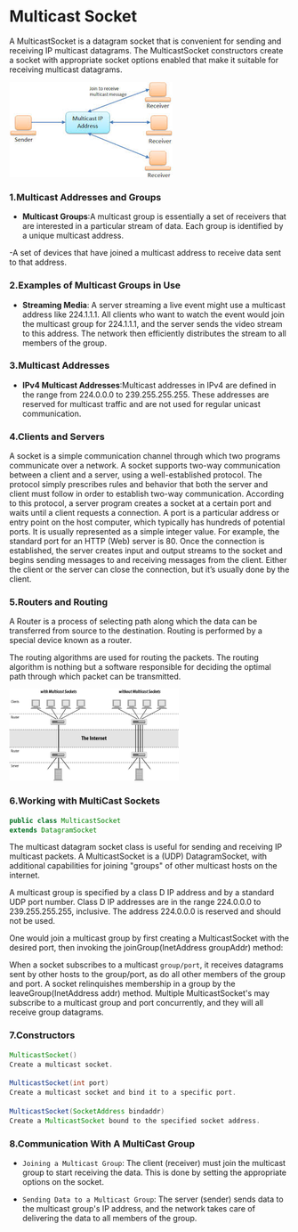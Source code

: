 #  Multicast Socket
A MulticastSocket is a datagram socket that is convenient for sending and receiving IP multicast datagrams. The MulticastSocket constructors create a socket with appropriate socket options enabled that make it suitable for receiving multicast datagrams.

![IP MultiCast Architecture](/public/multicastjpg.jpg)

### 1.Multicast Addresses and Groups

- **Multicast Groups**:A multicast group is essentially a set of receivers that are interested in a particular stream of data. Each group is identified by a unique multicast address.

-A set of devices that have joined a multicast address to receive data sent to that address.

### 2.Examples of Multicast Groups in Use
- **Streaming Media**: A server streaming a live event might use a multicast address like 224.1.1.1. All clients who want to watch the event would join the multicast group for 224.1.1.1, and the server sends the video stream to this address. The network then efficiently distributes the stream to all members of the group.

### 3.Multicast Addresses
- **IPv4 Multicast Addresses**:Multicast addresses in IPv4 are defined in the range from 224.0.0.0 to 239.255.255.255. These addresses are reserved for multicast traffic and are not used for regular unicast communication.      

### 4.Clients and Servers

A socket is a simple communication channel through which two programs communicate over a network. A socket supports two-way communication between a client and a server, using a well-established protocol. The protocol simply prescribes rules and behavior that both the server and client must follow in order to establish two-way communication.
According to this protocol, a server program creates a socket at a certain port and waits until a client requests a connection. A port is a particular address or entry point on the host computer, which typically has hundreds of potential ports. It is usually represented as a simple integer value. For example, the standard port for an HTTP (Web) server is 80. Once the connection is established, the server creates input and output streams to the socket and begins sending messages to and receiving messages from the client. Either the client or the server can close the connection, but it’s usually done by the client.

### 5.Routers and Routing

A Router is a process of selecting path along which the data can be transferred from source to the destination. Routing is performed by a special device known as a router.

The routing algorithms are used for routing the packets. The routing algorithm is nothing but a software responsible for deciding the optimal path through which packet can be transmitted.

![With and Without Multicast Sockets](/public/multicast.png)

### 6.Working with MultiCast Sockets

```java
public class MulticastSocket
extends DatagramSocket
```

The multicast datagram socket class is useful for sending and receiving IP multicast packets. A MulticastSocket is a (UDP) DatagramSocket, with additional capabilities for joining "groups" of other multicast hosts on the internet.

A multicast group is specified by a class D IP address and by a standard UDP port number. Class D IP addresses are in the range 224.0.0.0 to 239.255.255.255, inclusive. The address 224.0.0.0 is reserved and should not be used.

One would join a multicast group by first creating a MulticastSocket with the desired port, then invoking the joinGroup(InetAddress groupAddr) method:


When a socket subscribes to a multicast `group/port`, it receives datagrams sent by other hosts to the group/port, as do all other members of the group and port. A socket relinquishes membership in a group by the leaveGroup(InetAddress addr) method. Multiple MulticastSocket's may subscribe to a multicast group and port concurrently, and they will all receive group datagrams.

### 7.Constructors
```java
MulticastSocket()
Create a multicast socket.

MulticastSocket(int port)
Create a multicast socket and bind it to a specific port.

MulticastSocket(SocketAddress bindaddr)
Create a MulticastSocket bound to the specified socket address.
```

### 8.Communication With A MultiCast Group

- `Joining a Multicast Group`: The client (receiver) must join the multicast group to start receiving the data. This is done by setting the appropriate options on the socket.

- `Sending Data to a Multicast Group`: The server (sender) sends data to the multicast group's IP address, and the network takes care of delivering the data to all members of the group.
